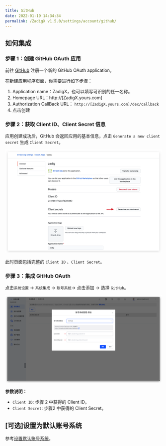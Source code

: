 ```yaml
---
title: GitHub
date: 2022-01-19 14:34:34
permalink: /ZadigX v1.5.0/settings/account/github/
---
```


## 如何集成

### 步骤 1：创建 GitHub OAuth 应用

前往 [GitHub](https://github.com/settings/applications/new) 注册一个新的 GitHub OAuth application。

在新建应用程序页面，你需要进行如下步骤：

1. Application name：ZadigX，也可以填写可识别的任一名称。
2. Homepage URL：http://[ZadigX.yours.com]
3. Authorization CallBack URL： `http://[ZadigX.yours.com]/dex/callback`
4. 点击创建

### 步骤 2：获取 Client ID、Client Secret 信息

应用创建成功后，GitHub 会返回应用的基本信息，点击 `Generate a new client secret` 生成 `Client Secret`。

![github](../../../../_images/github3.png)

此时页面包括完整的 `Client ID` 、`Client Secret`。

### 步骤 3：集成 GitHub OAuth

点击`系统设置` -> `系统集成` -> `账号系统`-> 点击添加 -> 选择 `GitHub`。

![GitHub](../../../../_images/user_account_github.png)

**参数说明：**
- `Client ID`: 步骤 2 中获得的 Client ID。
- `Client Secret`: 步骤2 中获得的 Client Secret。

## [可选]设置为默认账号系统
参考[设置默认账号系统](/ZadigX%20v1.5.0/settings/account/ldap/#可选-设置为默认账号系统)。
